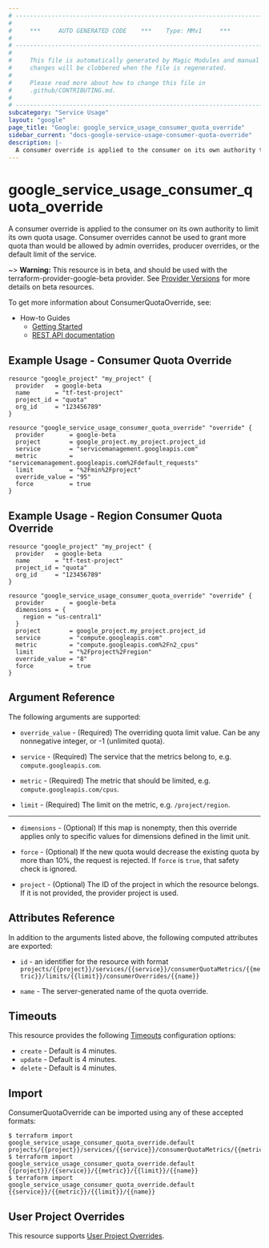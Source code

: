 ```yaml
---
# ----------------------------------------------------------------------------
#
#     ***     AUTO GENERATED CODE    ***    Type: MMv1     ***
#
# ----------------------------------------------------------------------------
#
#     This file is automatically generated by Magic Modules and manual
#     changes will be clobbered when the file is regenerated.
#
#     Please read more about how to change this file in
#     .github/CONTRIBUTING.md.
#
# ----------------------------------------------------------------------------
subcategory: "Service Usage"
layout: "google"
page_title: "Google: google_service_usage_consumer_quota_override"
sidebar_current: "docs-google-service-usage-consumer-quota-override"
description: |-
  A consumer override is applied to the consumer on its own authority to limit its own quota usage.
---
```


# google\_service\_usage\_consumer\_quota\_override

A consumer override is applied to the consumer on its own authority to limit its own quota usage.
Consumer overrides cannot be used to grant more quota than would be allowed by admin overrides,
producer overrides, or the default limit of the service.

~> **Warning:** This resource is in beta, and should be used with the terraform-provider-google-beta provider.
See [Provider Versions](https://terraform.io/docs/providers/google/guides/provider_versions.html) for more details on beta resources.

To get more information about ConsumerQuotaOverride, see:

* How-to Guides
    * [Getting Started](https://cloud.google.com/service-usage/docs/getting-started)
    * [REST API documentation](https://cloud.google.com/service-usage/docs/reference/rest/v1beta1/services.consumerQuotaMetrics.limits.consumerOverrides)

## Example Usage - Consumer Quota Override


```hcl
resource "google_project" "my_project" {
  provider   = google-beta
  name       = "tf-test-project"
  project_id = "quota"
  org_id     = "123456789"
}

resource "google_service_usage_consumer_quota_override" "override" {
  provider       = google-beta
  project        = google_project.my_project.project_id
  service        = "servicemanagement.googleapis.com"
  metric         = "servicemanagement.googleapis.com%2Fdefault_requests"
  limit          = "%2Fmin%2Fproject"
  override_value = "95"
  force          = true
}
```
## Example Usage - Region Consumer Quota Override


```hcl
resource "google_project" "my_project" {
  provider   = google-beta
  name       = "tf-test-project"
  project_id = "quota"
  org_id     = "123456789"
}

resource "google_service_usage_consumer_quota_override" "override" {
  provider       = google-beta
  dimensions = {
    region = "us-central1"
  }
  project        = google_project.my_project.project_id
  service        = "compute.googleapis.com"
  metric         = "compute.googleapis.com%2Fn2_cpus"
  limit          = "%2Fproject%2Fregion"
  override_value = "8"
  force          = true
}
```

## Argument Reference

The following arguments are supported:


* `override_value` -
  (Required)
  The overriding quota limit value. Can be any nonnegative integer, or -1 (unlimited quota).

* `service` -
  (Required)
  The service that the metrics belong to, e.g. `compute.googleapis.com`.

* `metric` -
  (Required)
  The metric that should be limited, e.g. `compute.googleapis.com/cpus`.

* `limit` -
  (Required)
  The limit on the metric, e.g. `/project/region`.


- - -


* `dimensions` -
  (Optional)
  If this map is nonempty, then this override applies only to specific values for dimensions defined in the limit unit.

* `force` -
  (Optional)
  If the new quota would decrease the existing quota by more than 10%, the request is rejected.
  If `force` is `true`, that safety check is ignored.

* `project` - (Optional) The ID of the project in which the resource belongs.
    If it is not provided, the provider project is used.


## Attributes Reference

In addition to the arguments listed above, the following computed attributes are exported:

* `id` - an identifier for the resource with format `projects/{{project}}/services/{{service}}/consumerQuotaMetrics/{{metric}}/limits/{{limit}}/consumerOverrides/{{name}}`

* `name` -
  The server-generated name of the quota override.


## Timeouts

This resource provides the following
[Timeouts](/docs/configuration/resources.html#timeouts) configuration options:

- `create` - Default is 4 minutes.
- `update` - Default is 4 minutes.
- `delete` - Default is 4 minutes.

## Import


ConsumerQuotaOverride can be imported using any of these accepted formats:

```
$ terraform import google_service_usage_consumer_quota_override.default projects/{{project}}/services/{{service}}/consumerQuotaMetrics/{{metric}}/limits/{{limit}}/consumerOverrides/{{name}}
$ terraform import google_service_usage_consumer_quota_override.default {{project}}/{{service}}/{{metric}}/{{limit}}/{{name}}
$ terraform import google_service_usage_consumer_quota_override.default {{service}}/{{metric}}/{{limit}}/{{name}}
```

## User Project Overrides

This resource supports [User Project Overrides](https://www.terraform.io/docs/providers/google/guides/provider_reference.html#user_project_override).
